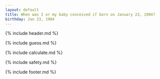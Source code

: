 ```yaml
---
layout: default
title: When was I or my baby conceived if born on January 23, 1904?
birthday: Jan 23, 1904
---
```


{% include header.md %}

{% include guess.md %}

{% include calculate.md %}

{% include safety.md %}

{% include footer.md %}



